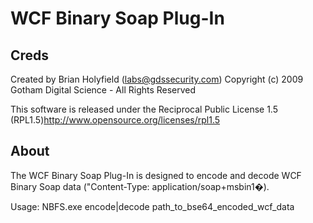 # WCF Binary Soap Plug-In
## Creds
Created by Brian Holyfield (labs@gdssecurity.com)
Copyright (c) 2009 Gotham Digital Science - All Rights Reserved

This software is released under the Reciprocal Public License 1.5 (RPL1.5)http://www.opensource.org/licenses/rpl1.5

## About
The WCF Binary Soap Plug-In is designed to encode and decode WCF Binary Soap data ("Content-Type: application/soap+msbin1�).  

Usage:  NBFS.exe encode|decode path_to_bse64_encoded_wcf_data 

